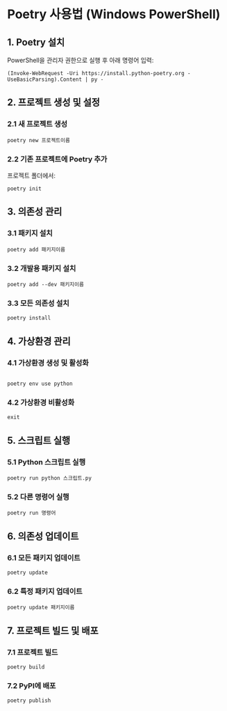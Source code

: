 # Poetry 사용법 (Windows PowerShell)

## 1. Poetry 설치

PowerShell을 관리자 권한으로 실행 후 아래 명령어 입력:

```
(Invoke-WebRequest -Uri https://install.python-poetry.org -UseBasicParsing).Content | py -
```

## 2. 프로젝트 생성 및 설정

### 2.1 새 프로젝트 생성

```
poetry new 프로젝트이름
```

### 2.2 기존 프로젝트에 Poetry 추가

프로젝트 폴더에서:

```
poetry init
```

## 3. 의존성 관리

### 3.1 패키지 설치

```
poetry add 패키지이름
```

### 3.2 개발용 패키지 설치

```
poetry add --dev 패키지이름
```

### 3.3 모든 의존성 설치

```
poetry install
```

## 4. 가상환경 관리

### 4.1 가상환경 생성 및 활성화

```

poetry env use python

```

### 4.2 가상환경 비활성화

```
exit
```

## 5. 스크립트 실행

### 5.1 Python 스크립트 실행

```
poetry run python 스크립트.py
```

### 5.2 다른 명령어 실행

```
poetry run 명령어
```

## 6. 의존성 업데이트

### 6.1 모든 패키지 업데이트

```
poetry update
```

### 6.2 특정 패키지 업데이트

```
poetry update 패키지이름
```

## 7. 프로젝트 빌드 및 배포

### 7.1 프로젝트 빌드

```
poetry build
```

### 7.2 PyPI에 배포

```
poetry publish
```
